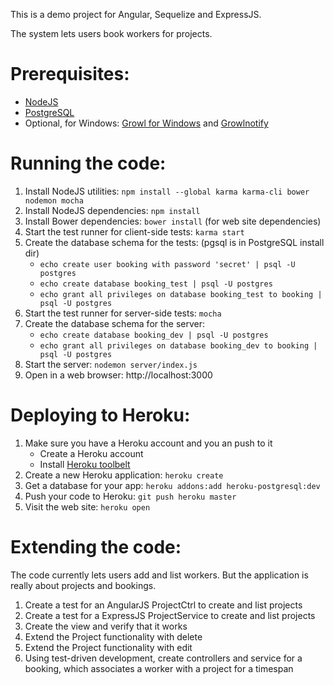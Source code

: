 This is a demo project for Angular, Sequelize and ExpressJS.

The system lets users book workers for projects.

Prerequisites:
==============
* [NodeJS](http://nodejs.org)
* [PostgreSQL](http://www.postgresql.org/download/)
* Optional, for Windows: 
  [Growl for Windows](http://growlforwindows.com) and
  [Growlnotify](http://www.growlforwindows.com/gfw/help/growlnotify.aspx)

Running the code:
=================
1. Install NodeJS utilities:
   `npm install --global karma karma-cli bower nodemon mocha`
2. Install NodeJS dependencies: `npm install`
3. Install Bower dependencies: `bower install` (for web site dependencies)
4. Start the test runner for client-side tests: `karma start`
5. Create the database schema for the tests: (pgsql is in PostgreSQL install dir)
   * `echo create user booking with password 'secret' | psql -U postgres`
   * `echo create database booking_test | psql -U postgres`
   * `echo grant all privileges on database booking_test to booking | psql -U postgres`
6. Start the test runner for server-side tests: `mocha`
7. Create the database schema for the server:
   * `echo create database booking_dev | psql -U postgres`
   * `echo grant all privileges on database booking_dev to booking | psql -U postgres`
8. Start the server: `nodemon server/index.js`
9. Open in a web browser: http://localhost:3000

Deploying to Heroku:
====================
1. Make sure you have a Heroku account and you an push to it
   * Create a Heroku account
   * Install [Heroku toolbelt](https://toolbelt.heroku.com/)
2. Create a new Heroku application: `heroku create`
3. Get a database for your app: `heroku addons:add heroku-postgresql:dev`
4. Push your code to Heroku: `git push heroku master`
5. Visit the web site: `heroku open`

Extending the code:
===================
The code currently lets users add and list workers. But the application
is really about projects and bookings.

1. Create a test for an AngularJS ProjectCtrl to create and list projects
2. Create a test for a ExpressJS ProjectService to create and list projects
3. Create the view and verify that it works
4. Extend the Project functionality with delete
5. Extend the Project functionality with edit
6. Using test-driven development, create controllers and service for
   a booking, which associates a worker with a project for a timespan
